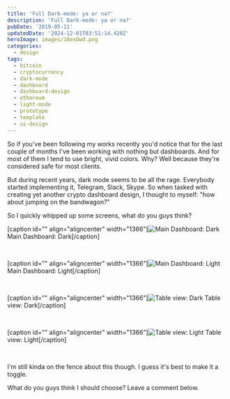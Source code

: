 ```yaml
---
title: 'Full Dark-mode: ya or na?'
description: 'Full Dark-mode: ya or na?'
pubDate: '2019-05-11'
updatedDate: '2024-12-01T03:51:14.420Z'
heroImage: images/18esOwd.png
categories:
  - design
tags:
  - bitcoin
  - cryptocurrency
  - dark-mode
  - dashboard
  - dashboard-design
  - ethereum
  - light-mode
  - prototype
  - template
  - ui-design
---
```


So if you've been following my works recently you'd notice that for the last couple of months I've been working with nothing but dashboards. And for most of them I tend to use bright, vivid colors. Why? Well because they're considered safe for most clients.

But during recent years, dark mode seems to be all the rage. Everybody started implementing it, Telegram, Slack, Skype. So when tasked with creating yet another crypto dashboard design, I thought to myself: "how about jumping on the bandwagon?"

So I quickly whipped up some screens, what do you guys think?

\[caption id="" align="aligncenter" width="1366"\]![Main Dashboard: Dark](images/18esOwd.png) Main Dashboard: Dark\[/caption\]

 

\[caption id="" align="aligncenter" width="1366"\]![Main Dashboard: Light](images/Klh0Onk.png) Main Dashboard: Light\[/caption\]

 

\[caption id="" align="aligncenter" width="1366"\]![Table view: Dark](images/QQv02o7.png) Table view: Dark\[/caption\]

 

\[caption id="" align="aligncenter" width="1366"\]![Table view: Light](images/F1kpF1W.png) Table view: Light\[/caption\]

 

I'm still kinda on the fence about this though. I guess it's best to make it a toggle.

What do you guys think I should choose? Leave a comment below.
